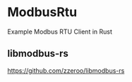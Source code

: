 # ModbusRtu
Example Modbus RTU Client in Rust

## libmodbus-rs
https://github.com/zzeroo/libmodbus-rs
